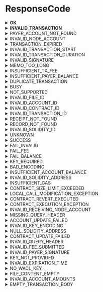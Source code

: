 # ResponseCode

<details>

<summary><strong>OK</strong></summary>

The transaction passed the precheck validations.

</details>

<details>

<summary><strong>INVALID_TRANSACTION</strong></summary>

For any error not handled by specific error codes listed below.

</details>

<details>

<summary>PAYER_ACCOUNT_NOT_FOUND</summary>

Payer account does not exist.

</details>

<details>

<summary>INVALID_NODE_ACCOUNT</summary>

Node Account provided does not match the node account of the node the transaction was submitted to.

</details>

<details>

<summary>TRANSACTION_EXPIRED</summary>

Pre-Check error when TransactionValidStart + transactionValidDuration is less than current consensus time.

</details>

<details>

<summary>INVALID_TRANSACTION_START</summary>

Transaction start time is greater than current consensus time

</details>

<details>

<summary>INVALID_TRANSACTION_DURATION</summary>

Invalid transaction duration is a positive non-zero number that does not exceed 120 seconds

</details>

<details>

<summary>INVALID_SIGNATURE</summary>

The transaction signature is not valid

</details>

<details>

<summary>MEMO_TOO_LONG</summary>

Transaction memo size exceeded 100 bytes

</details>

<details>

<summary>INSUFFICIENT_TX_FEE</summary>

The fee provided in the transaction is insufficient for this type of transaction

</details>

<details>

<summary>INSUFFICIENT_PAYER_BALANCE</summary>

The payer account has insufficient cryptocurrency to pay the transaction fee

</details>

<details>

<summary>DUPLICATE_TRANSACTION</summary>

This transaction ID is a duplicate of one that was submitted to this node or reached consensus in the last 180 seconds (receipt period)

</details>

<details>

<summary>BUSY</summary>

If API is throttled out

</details>

<details>

<summary>NOT_SUPPORTED</summary>

The API is not currently supported

</details>

<details>

<summary>INVALID_FILE_ID</summary>

The file id is invalid or does not exist

</details>

<details>

<summary>INVALID_ACCOUNT_ID</summary>

The account id is invalid or does not exist

</details>

<details>

<summary>INVALID_CONTRACT_ID</summary>

The contract id is invalid or does not exist

</details>

<details>

<summary>INVALID_TRANSACTION_ID</summary>

Transaction id is not valid

</details>

<details>

<summary>RECEIPT_NOT_FOUND</summary>

Receipt for given transaction id does not exist

</details>

<details>

<summary>RECORD_NOT_FOUND</summary>

Record for given transaction id does not exist

</details>

<details>

<summary>INVALID_SOLIDITY_ID</summary>

The solidity id is invalid or entity with this solidity id does not exist

</details>

<details>

<summary>UNKNOWN</summary>

This node has submitted this transaction to the network. Status of the transaction is currently unknown.

</details>

<details>

<summary>SUCCESS</summary>

The transaction succeeded

</details>

<details>

<summary>FAIL_INVALID</summary>

There was a system error and the transaction failed because of invalid request parameters.

</details>

<details>

<summary>FAIL_FEE</summary>

There was a system error while performing fee calculation, reserved for future.

</details>

<details>

<summary>FAIL_BALANCE</summary>

There was a system error while performing balance checks, reserved for future.

</details>

<details>

<summary>KEY_REQUIRED</summary>

Key not provided in the transaction body

</details>

<details>

<summary>BAD_ENCODING</summary>

Unsupported algorithm/encoding used for keys in the transaction

</details>

<details>

<summary>INSUFFICIENT_ACCOUNT_BALANCE</summary>

When the account balance is not sufficient for the transfer

</details>

<details>

<summary>INVALID_SOLIDITY_ADDRESS</summary>

During an update transaction when the system is not able to find the Users Solidity address

</details>

<details>

<summary>INSUFFICIENT_GAS</summary>

Not enough gas was supplied to execute transaction

</details>

<details>

<summary>CONTRACT_SIZE_LIMIT_EXCEEDED</summary>

contract byte code size is over the limit

</details>

<details>

<summary>LOCAL_CALL_MODIFICATION_EXCEPTION</summary>

local execution (query) is requested for a function which changes state

</details>

<details>

<summary>CONTRACT_REVERT_EXECUTED</summary>

Contract REVERT OPCODE executed

</details>

<details>

<summary>CONTRACT_EXECUTION_EXCEPTION</summary>

For any contract execution-related error not handled by the specific error codes listed above.

</details>

<details>

<summary>INVALID_RECEIVING_NODE_ACCOUNT</summary>

In Query validation, an account with +ve(amount) value should be a Receiving node account, the receiver account should be only one account in the list.

</details>

<details>

<summary>MISSING_QUERY_HEADER</summary>

The header is missing in the Query request.

</details>

<details>

<summary>ACCOUNT_UPDATE_FAILED</summary>

The update of the account failed.

</details>

<details>

<summary>INVALID_KEY_ENCODING</summary>

Provided key encoding was not supported by the system.

</details>

<details>

<summary>NULL_SOLIDITY_ADDRESS</summary>

null solidity address

</details>

<details>

<summary>CONTRACT_UPDATE_FAILED</summary>

update of the contract failed

</details>

<details>

<summary>INVALID_QUERY_HEADER</summary>

the query header is invalid

</details>

<details>

<summary>INVALID_FEE_SUBMITTED</summary>

Invalid fee submitted

</details>

<details>

<summary>INVALID_PAYER_SIGNATURE</summary>

Payer signature is invalid

</details>

<details>

<summary>KEY_NOT_PROVIDED</summary>

The keys were not provided in the request.

</details>

<details>

<summary>INVALID_EXPIRATION_TIME</summary>

Expiration time provided in the transaction was invalid.

</details>

<details>

<summary>NO_WACL_KEY</summary>

WriteAccess Control Keys are not provided for the file

</details>

<details>

<summary>FILE_CONTENT_EMPTY</summary>

The contents of file are provided as empty.

</details>

<details>

<summary>INVALID_ACCOUNT_AMOUNTS</summary>

The crypto transfer credit and debit do not sum equal to 0

</details>

<details>

<summary>EMPTY_TRANSACTION_BODY</summary>

Transaction body provided is empty

</details>
